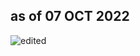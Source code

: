 ## as of 07 OCT 2022
![edited](https://user-images.githubusercontent.com/37848207/194698589-44417b91-6263-4dd2-8604-b1364f3a3378.png)
